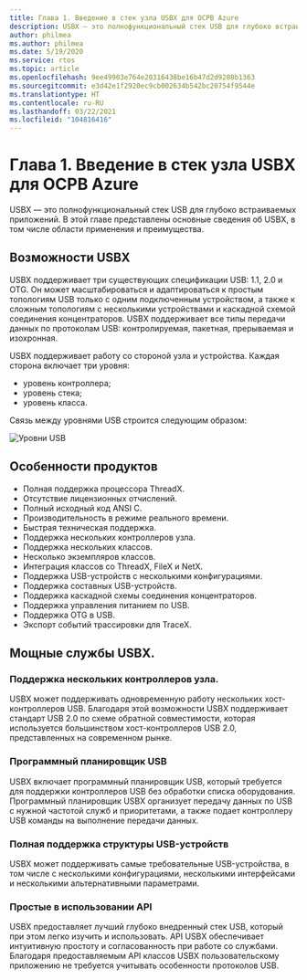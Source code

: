 ```yaml
---
title: Глава 1. Введение в стек узла USBX для ОСРВ Azure
description: USBX — это полнофункциональный стек USB для глубоко встраиваемых приложений. В этой главе представлены основные сведения об USBX, в том числе области применения и преимущества.
author: philmea
ms.author: philmea
ms.date: 5/19/2020
ms.service: rtos
ms.topic: article
ms.openlocfilehash: 9ee49903e764e20316438be16b47d2d9208b1363
ms.sourcegitcommit: e3d42e1f2920ec9cb002634b542bc20754f9544e
ms.translationtype: HT
ms.contentlocale: ru-RU
ms.lasthandoff: 03/22/2021
ms.locfileid: "104816416"
---
```

# <a name="chapter-1---introduction-to-azure-rtos-usbx-host-stack"></a>Глава 1. Введение в стек узла USBX для ОСРВ Azure

USBX — это полнофункциональный стек USB для глубоко встраиваемых приложений. В этой главе представлены основные сведения об USBX, в том числе области применения и преимущества.

## <a name="usbx-features"></a>Возможности USBX

USBX поддерживает три существующих спецификации USB: 1.1, 2.0 и OTG. Он может масштабироваться и адаптироваться к простым топологиям USB только с одним подключенным устройством, а также к сложным топологиям с несколькими устройствами и каскадной схемой соединения концентраторов. USBX поддерживает все типы передачи данных по протоколам USB: контролируемая, пакетная, прерываемая и изохронная.

USBX поддерживает работу со стороной узла и устройства. Каждая сторона включает три уровня:

- уровень контроллера;
- уровень стека;
- уровень класса.

Связь между уровнями USB строится следующим образом:

![Уровни USB](./media/usbx-device-stack/usb-layers.png)

## <a name="product-highlights"></a>Особенности продуктов

- Полная поддержка процессора ThreadX.
- Отсутствие лицензионных отчислений.
- Полный исходный код ANSI C.
- Производительность в режиме реального времени.
- Быстрая техническая поддержка.
- Поддержка нескольких контроллеров узла.
- Поддержка нескольких классов.
- Несколько экземпляров классов.
- Интеграция классов со ThreadX, FileX и NetX.
- Поддержка USB-устройств с несколькими конфигурациями.
- Поддержка составных USB-устройств.
- Поддержка каскадной схемы соединения концентраторов.
- Поддержка управления питанием по USB.
- Поддержка OTG в USB.
- Экспорт событий трассировки для TraceX.

## <a name="powerful-services-of-usbx"></a>Мощные службы USBX.

### <a name="multiple-host-controller-support"></a>Поддержка нескольких контроллеров узла.

USBX может поддерживать одновременную работу нескольких хост-контроллеров USB. Благодаря этой возможности USBX поддерживает стандарт USB 2.0 по схеме обратной совместимости, которая используется большинством хост-контроллеров USB 2.0, представленных на современном рынке.

### <a name="usb-software-scheduler"></a>Программный планировщик USB

USBX включает программный планировщик USB, который требуется для поддержки контроллеров USB без обработки списка оборудования. Программный планировщик USBX организует передачу данных по USB с нужной частотой служб и приоритетами, а также подает контроллеру USB команды на выполнение передачи данных.

### <a name="complete-usb-device-framework-support"></a>Полная поддержка структуры USB-устройств

USBX может поддерживать самые требовательные USB-устройства, в том числе с несколькими конфигурациями, несколькими интерфейсами и несколькими альтернативными параметрами.

### <a name="easy-to-use-apis"></a>Простые в использовании API

USBX предоставляет лучший глубоко внедренный стек USB, который при этом легко изучить и использовать. API USBX обеспечивает интуитивную простоту и согласованность при работе со службами. Благодаря предоставляемым API классов USBX пользовательскому приложению не требуется учитывать особенности протоколов USB.
